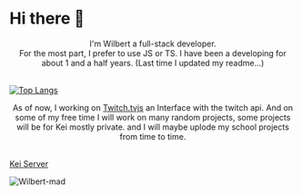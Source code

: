 # Hi there 👋
<div style="text-align: center;">
  I'm Wilbert a full-stack developer.<br/>
  For the most part, I prefer to use JS or TS.
  I have been a developing for about 1 and a half years. (Last time I updated my readme...)
</div>
<br/>

[![Top Langs](https://github-readme-stats.vercel.app/api/top-langs/?username=Wilbert-mad&layout=compact)](https://github.com/Wilbert-mad/)

<div style="text-align: center;">
  As of now, I working on  <a href="https://github.com/viperlight/Twitch.tvjs">Twitch.tvjs</a> an Interface with the twitch api.
  And on some of my free time I will work on many random projects, some projects will be for Kei mostly private.
  and I will maybe uplode my school projects from time to time.
</div>
<br/>

[Kei Server](https://discord.com/invite/E7KAuWG)

![Wilbert-mad](https://github-readme-stats.vercel.app/api?username=Wilbert-mad&hide=issues)
